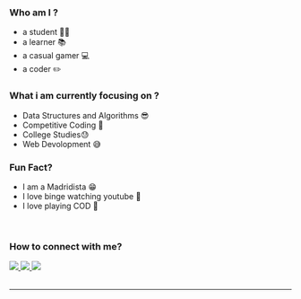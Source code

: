 



### Who am I ?

* a student &#128104;&#8205;&#127891;
* a learner &#128218;
* a casual gamer &#128187;
* a coder &#9999;&#65039;

### What i am currently focusing on ?

* Data Structures and Algorithms 😎
* Competitive Coding &#128640;
* College Studies😓&#65039;
* Web Devolopment &#128517;
  


### Fun Fact?

* I am a Madridista &#128513;
* I love binge watching youtube 🤖
* I love playing COD &#127756;

<br>

### How to connect with me?
<a href="mailto:nazimfilzer@gmail.com">
<img src="https://img.shields.io/badge/Gmail-D14836?style=for-the-badge&logo=gmail&logoColor=white">
</a>
<a href="https://www.linkedin.com/in/nazim-filzer-46a273227/">
<img src="https://img.shields.io/badge/LinkedIn-0077B5?style=for-the-badge&logo=linkedin&logoColor=white">
</a>
<a href="https://www.instagram.com/nazim._.filzer/">
<img src="https://img.shields.io/badge/Instagram-E4405F?style=for-the-badge&logo=instagram&logoColor=white">
</a>


<br>


<br>
<hr>
<br>





</p>

